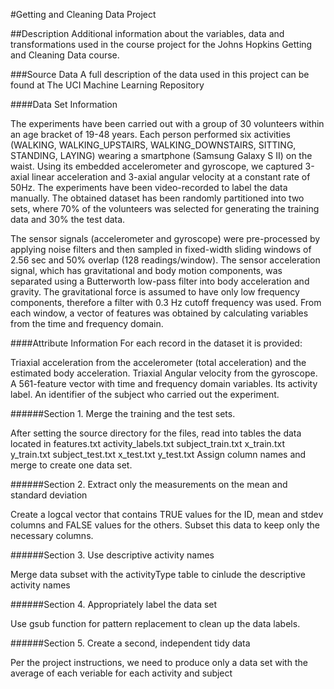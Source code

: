 #Getting and Cleaning Data Project

##Description
Additional information about the variables, data and transformations used in the course project for the Johns Hopkins Getting and Cleaning Data course.

###Source Data
A full description of the data used in this project can be found at The UCI Machine Learning Repository

####Data Set Information

The experiments have been carried out with a group of 30 volunteers within an age bracket of 19-48 years. Each person performed six activities (WALKING, WALKING_UPSTAIRS, WALKING_DOWNSTAIRS, SITTING, STANDING, LAYING) wearing a smartphone (Samsung Galaxy S II) on the waist. Using its embedded accelerometer and gyroscope, we captured 3-axial linear acceleration and 3-axial angular velocity at a constant rate of 50Hz. The experiments have been video-recorded to label the data manually. The obtained dataset has been randomly partitioned into two sets, where 70% of the volunteers was selected for generating the training data and 30% the test data.

The sensor signals (accelerometer and gyroscope) were pre-processed by applying noise filters and then sampled in fixed-width sliding windows of 2.56 sec and 50% overlap (128 readings/window). The sensor acceleration signal, which has gravitational and body motion components, was separated using a Butterworth low-pass filter into body acceleration and gravity. The gravitational force is assumed to have only low frequency components, therefore a filter with 0.3 Hz cutoff frequency was used. From each window, a vector of features was obtained by calculating variables from the time and frequency domain.

####Attribute Information
For each record in the dataset it is provided:

Triaxial acceleration from the accelerometer (total acceleration) and the estimated body acceleration.
Triaxial Angular velocity from the gyroscope.
A 561-feature vector with time and frequency domain variables.
Its activity label.
An identifier of the subject who carried out the experiment.

######Section 1. Merge the training and the test sets.

After setting the source directory for the files, read into tables the data located in
features.txt
activity_labels.txt
subject_train.txt
x_train.txt
y_train.txt
subject_test.txt
x_test.txt
y_test.txt
Assign column names and merge to create one data set.

######Section 2. Extract only the measurements on the mean and standard deviation

Create a logcal vector that contains TRUE values for the ID, mean and stdev columns and FALSE values for the others. Subset this data to keep only the necessary columns.

######Section 3. Use descriptive activity names

Merge data subset with the activityType table to cinlude the descriptive activity names

######Section 4. Appropriately label the data set

Use gsub function for pattern replacement to clean up the data labels.

######Section 5. Create a second, independent tidy data

Per the project instructions, we need to produce only a data set with the average of each veriable for each activity and subject
